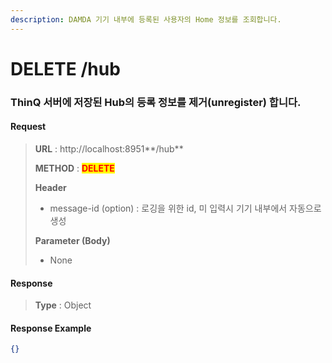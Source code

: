 ```yaml
---
description: DAMDA 기기 내부에 등록된 사용자의 Home 정보를 조회합니다.
---
```


# DELETE /hub

### ThinQ 서버에 저장된 Hub의 등록 정보를 제거(unregister) 합니다.

#### Request

> **URL** : http://localhost:8951**/hub**
>
> **METHOD** : <mark style="color:red;">**DELETE**</mark>
>
> **Header**&#x20;
>
> * message-id (option) : 로깅을 위한 id, 미 입력시 기기 내부에서 자동으로 생성
>
> **Parameter (Body)**
>
> * None

#### **Response**

> **Type** : Object

#### Response Example

```json
{}
```
